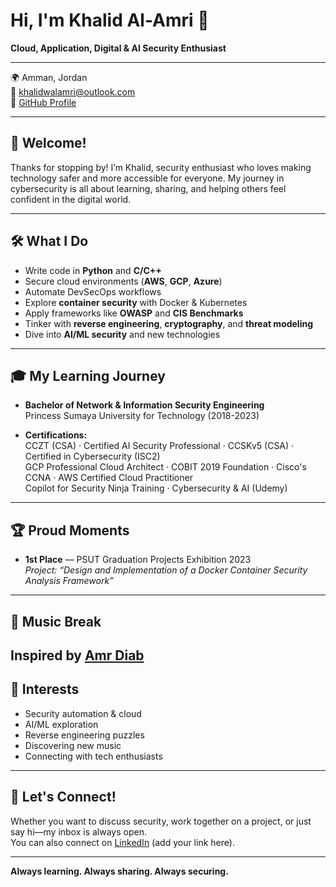 # Hi, I'm Khalid Al-Amri 👋

**Cloud, Application, Digital & AI Security Enthusiast**

---

🌍 Amman, Jordan  
📧 khalidwalamri@outlook.com  
🔗 [GitHub Profile](https://github.com/khalidwalidalamri)

---

## 👋 Welcome!

Thanks for stopping by! I’m Khalid, security enthusiast who loves making technology safer and more accessible for everyone. My journey in cybersecurity is all about learning, sharing, and helping others feel confident in the digital world.

---

## 🛠️ What I Do

- Write code in **Python** and **C/C++**
- Secure cloud environments (**AWS**, **GCP**, **Azure**)
- Automate DevSecOps workflows
- Explore **container security** with Docker & Kubernetes
- Apply frameworks like **OWASP** and **CIS Benchmarks**
- Tinker with **reverse engineering**, **cryptography**, and **threat modeling**
- Dive into **AI/ML security** and new technologies

---

## 🎓 My Learning Journey

- **Bachelor of Network & Information Security Engineering**  
  Princess Sumaya University for Technology (2018-2023)

- **Certifications:**  
  CCZT (CSA) · Certified AI Security Professional · CCSKv5 (CSA) · Certified in Cybersecurity (ISC2)  
  GCP Professional Cloud Architect · COBIT 2019 Foundation · Cisco's CCNA · AWS Certified Cloud Practitioner  
  Copilot for Security Ninja Training · Cybersecurity & AI (Udemy)

---

## 🏆 Proud Moments

- **1st Place** — PSUT Graduation Projects Exhibition 2023  
  _Project: “Design and Implementation of a Docker Container Security Analysis Framework”_


---

## 🎵 Music Break

Inspired by [Amr Diab](https://www.anghami.com/artist/72)
---

## 🌱 Interests

- Security automation & cloud
- AI/ML exploration
- Reverse engineering puzzles
- Discovering new music
- Connecting with tech enthusiasts

---

## 🤝 Let's Connect!

Whether you want to discuss security, work together on a project, or just say hi—my inbox is always open.  
You can also connect on [LinkedIn](https://www.linkedin.com/in/khalidwalamri/) (add your link here).

---

**Always learning. Always sharing. Always securing.**

